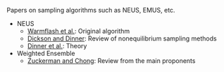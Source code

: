 Papers on sampling algorithms such as NEUS, EMUS, etc.

* NEUS
  * [Warmflash et al.](http://aip.scitation.org/doi/full/10.1063/1.2784118): Original algorithm
  * [Dickson and Dinner](10.1146/annurev.physchem.012809.103433): Review of nonequilibrium sampling methods
  * [Dinner et al.](http://epubs.siam.org/doi/abs/10.1137/16M1104329): Theory
* Weighted Ensemble
  * [Zuckerman and Chong](http://www.annualreviews.org/doi/10.1146/annurev-biophys-070816-033834): Review from the main proponents
